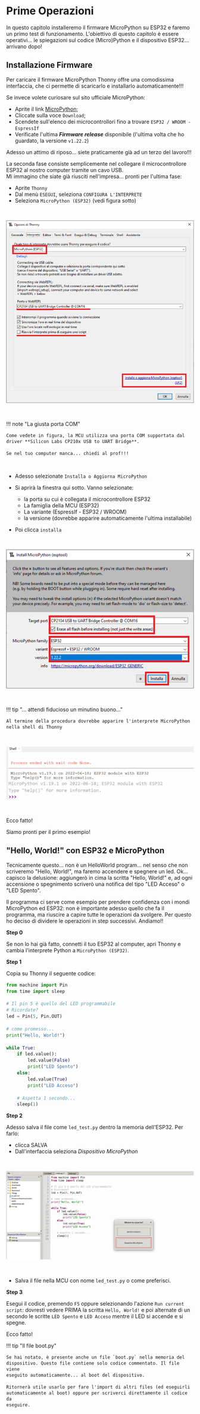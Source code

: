 # Prime Operazioni


In questo capitolo installeremo il firmware MicroPython su ESP32 e faremo un primo test di funzionamento. 
L'obiettivo di questo capitolo è essere operativi... le spiegazioni sul codice (Micro)Python e il dispositivo ESP32... arrivano dopo!


## Installazione Firmware

Per caricare il firmware MicroPython Thonny offre una comodissima interfaccia, che ci permette di scaricarlo e installarlo automaticamente!!!

Se invece volete curiosare sul sito ufficiale MicroPython:

- Aprite il link <a href="https://micropython.org" target="_blank">MicroPython</a>;
- Cliccate sulla voce `Download`;
- Scendete sull'elenco dei microcontrollori fino a trovare `ESP32 / WROOM - EspressIf`
- Verificate l'ultima ***Firmware release*** disponibile  (l'ultima volta che ho guardato, la versione `v1.22.2`)

Adesso un attimo di riposo... siete praticamente già ad un terzo del lavoro!!!

La seconda fase consiste semplicemente nel collegare il microcontrollore ESP32 al nostro computer tramite un cavo USB.<br>
Mi immagino che siate già riusciti nell'impresa... pronti per l'ultima fase:

- Aprite `Thonny`
- Dal menù `ESEGUI`, seleziona `CONFIGURA L'INTERPRETE`
- Seleziona `MicroPython (ESP32)` (vedi figura sotto)

<br>

![Opzioni Thonny](images/opzioni_thonny.png)

<br>

!!! note "La giusta porta COM"

    Come vedete in figura, la MCU utilizza una porta COM supportata dal driver **Silicon Labs CP210x USB to UART Bridge**.
    
    Se nel tuo computer manca... chiedi al prof!!!

<br>

- Adesso selezionate `Installa o Aggiorna MicroPython`
- Si aprirà la finestra qui sotto. Vanno selezionate:
    
    - la porta su cui è collegata il microcontrollore ESP32
    - La famiglia della MCU (ESP32)
    - La variante (EspressIf - ESP32 / WROOM)
    - la versione (dovrebbe apparire automaticamente l'ultima installabile)

- Poi clicca `installa`

<br>

![Installazione Firmware](images/install_firmware.png)

<br>

!!! tip "... attendi fiducioso un minutino buono..."
    
    Al termine della procedura dovrebbe apparire l'interprete MicroPython nella shell di Thonny

<br>

![Shell Thonny](images/shell_thonny_micropython.png)

<br>

Ecco fatto!

Siamo pronti per il primo esempio!


## "Hello, World!" con ESP32 e MicroPython

Tecnicamente questo... non è un HelloWorld program... nel senso che non scriveremo "Hello, World!", ma faremo accendere e spegnere un led.
Ok... capisco la delusione: aggiungerò in cima la scritta "Hello, World!" e, ad ogni accensione o spegnimento scriverò una notifica del tipo
"LED Acceso" o "LED Spento".

Il programma ci serve come esempio per prendere confidenza con i mondi MicroPython ed ESP32: non è importante adesso quello che fa il programma, 
ma riuscire a capire tutte le operazioni da svolgere. Per questo ho deciso di dividere le operazioni in step successivi. Andiamo!!

**Step 0**

Se non lo hai già fatto, connetti il tuo ESP32 al computer, apri Thonny e cambia l'interprete Python a `MicroPython (ESP32)`.

**Step 1**

Copia su Thonny il seguente codice:

``` py
from machine import Pin
from time import sleep

# Il pin 5 è quello del LED programmabile
# Ricordate?
led = Pin(5, Pin.OUT)

# come promesso...
print("Hello, World!")

while True:
    if led.value():
        led.value(False)
        print("LED Spento")
    else:
        led.value(True)
        print("LED Acceso")
    
    # Aspetta 1 secondo...
    sleep(1)
```

**Step 2**

Adesso salva il file come `led_test.py` dentro la memoria dell'ESP32. Per farlo:

- clicca SALVA
- Dall'interfaccia seleziona *Dispositivo MicroPython*

<br>

![Salva su MCU](images/save_selection.png)

<br>

- Salva il file nella MCU con nome `led_test.py` o come preferisci.

**Step 3**

Esegui il codice, premendo `F5` oppure selezionando l'azione `Run current script`: dovresti vedere PRIMA la scritta `Hello, World!` e poi alternate
di un secondo le scritte `LED Spento` e `LED Acceso` mentre il LED si accende e si spegne.

Ecco fatto!

!!! tip "Il file boot.py"

    Se hai notato, è presente anche un file `boot.py` nella memoria del dispositivo. Questo file contiene solo codice commentato. Il file viene 
    eseguito automaticamente... al boot del dispositivo.
    
    Ritornerà utile usarlo per fare l'import di altri files (ed eseguirli automaticamente al boot) oppure per scriverci direttamente il codice da
    eseguire.

<br>
<br>
<br>

